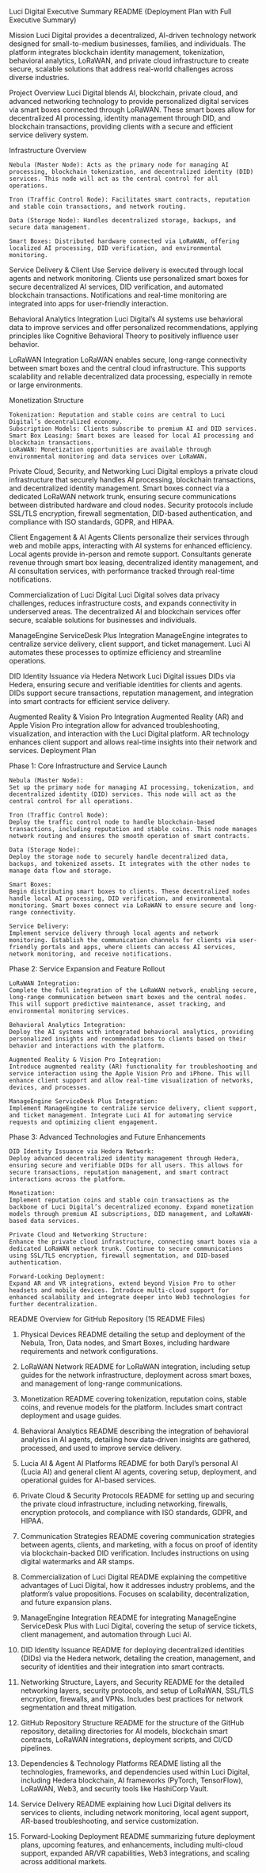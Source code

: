 Luci Digital Executive Summary README (Deployment Plan with Full Executive Summary)

Mission
Luci Digital provides a decentralized, AI-driven technology network designed for small-to-medium businesses, families, and individuals. The platform integrates blockchain identity management, tokenization, behavioral analytics, LoRaWAN, and private cloud infrastructure to create secure, scalable solutions that address real-world challenges across diverse industries.

Project Overview
Luci Digital blends AI, blockchain, private cloud, and advanced networking technology to provide personalized digital services via smart boxes connected through LoRaWAN. These smart boxes allow for decentralized AI processing, identity management through DID, and blockchain transactions, providing clients with a secure and efficient service delivery system.

Infrastructure Overview

    Nebula (Master Node): Acts as the primary node for managing AI processing, blockchain tokenization, and decentralized identity (DID) services. This node will act as the central control for all operations.

    Tron (Traffic Control Node): Facilitates smart contracts, reputation and stable coin transactions, and network routing.

    Data (Storage Node): Handles decentralized storage, backups, and secure data management.

    Smart Boxes: Distributed hardware connected via LoRaWAN, offering localized AI processing, DID verification, and environmental monitoring.

Service Delivery & Client Use
Service delivery is executed through local agents and network monitoring. Clients use personalized smart boxes for secure decentralized AI services, DID verification, and automated blockchain transactions. Notifications and real-time monitoring are integrated into apps for user-friendly interaction.

Behavioral Analytics Integration
Luci Digital’s AI systems use behavioral data to improve services and offer personalized recommendations, applying principles like Cognitive Behavioral Theory to positively influence user behavior.

LoRaWAN Integration
LoRaWAN enables secure, long-range connectivity between smart boxes and the central cloud infrastructure. This supports scalability and reliable decentralized data processing, especially in remote or large environments.

Monetization Structure

    Tokenization: Reputation and stable coins are central to Luci Digital’s decentralized economy.
    Subscription Models: Clients subscribe to premium AI and DID services.
    Smart Box Leasing: Smart boxes are leased for local AI processing and blockchain transactions.
    LoRaWAN: Monetization opportunities are available through environmental monitoring and data services over LoRaWAN.

Private Cloud, Security, and Networking
Luci Digital employs a private cloud infrastructure that securely handles AI processing, blockchain transactions, and decentralized identity management. Smart boxes connect via a dedicated LoRaWAN network trunk, ensuring secure communications between distributed hardware and cloud nodes. Security protocols include SSL/TLS encryption, firewall segmentation, DID-based authentication, and compliance with ISO standards, GDPR, and HIPAA.

Client Engagement & AI Agents
Clients personalize their services through web and mobile apps, interacting with AI systems for enhanced efficiency. Local agents provide in-person and remote support. Consultants generate revenue through smart box leasing, decentralized identity management, and AI consultation services, with performance tracked through real-time notifications.

Commercialization of Luci Digital
Luci Digital solves data privacy challenges, reduces infrastructure costs, and expands connectivity in underserved areas. The decentralized AI and blockchain services offer secure, scalable solutions for businesses and individuals.

ManageEngine ServiceDesk Plus Integration
ManageEngine integrates to centralize service delivery, client support, and ticket management. Luci AI automates these processes to optimize efficiency and streamline operations.

DID Identity Issuance via Hedera Network
Luci Digital issues DIDs via Hedera, ensuring secure and verifiable identities for clients and agents. DIDs support secure transactions, reputation management, and integration into smart contracts for efficient service delivery.

Augmented Reality & Vision Pro Integration
Augmented Reality (AR) and Apple Vision Pro integration allow for advanced troubleshooting, visualization, and interaction with the Luci Digital platform. AR technology enhances client support and allows real-time insights into their network and services.
Deployment Plan

Phase 1: Core Infrastructure and Service Launch

    Nebula (Master Node):
    Set up the primary node for managing AI processing, tokenization, and decentralized identity (DID) services. This node will act as the central control for all operations.

    Tron (Traffic Control Node):
    Deploy the traffic control node to handle blockchain-based transactions, including reputation and stable coins. This node manages network routing and ensures the smooth operation of smart contracts.

    Data (Storage Node):
    Deploy the storage node to securely handle decentralized data, backups, and tokenized assets. It integrates with the other nodes to manage data flow and storage.

    Smart Boxes:
    Begin distributing smart boxes to clients. These decentralized nodes handle local AI processing, DID verification, and environmental monitoring. Smart boxes connect via LoRaWAN to ensure secure and long-range connectivity.

    Service Delivery:
    Implement service delivery through local agents and network monitoring. Establish the communication channels for clients via user-friendly portals and apps, where clients can access AI services, network monitoring, and receive notifications.

Phase 2: Service Expansion and Feature Rollout

    LoRaWAN Integration:
    Complete the full integration of the LoRaWAN network, enabling secure, long-range communication between smart boxes and the central nodes. This will support predictive maintenance, asset tracking, and environmental monitoring services.

    Behavioral Analytics Integration:
    Deploy the AI systems with integrated behavioral analytics, providing personalized insights and recommendations to clients based on their behavior and interactions with the platform.

    Augmented Reality & Vision Pro Integration:
    Introduce augmented reality (AR) functionality for troubleshooting and service interaction using the Apple Vision Pro and iPhone. This will enhance client support and allow real-time visualization of networks, devices, and processes.

    ManageEngine ServiceDesk Plus Integration:
    Implement ManageEngine to centralize service delivery, client support, and ticket management. Integrate Luci AI for automating service requests and optimizing client engagement.

Phase 3: Advanced Technologies and Future Enhancements

    DID Identity Issuance via Hedera Network:
    Deploy advanced decentralized identity management through Hedera, ensuring secure and verifiable DIDs for all users. This allows for secure transactions, reputation management, and smart contract interactions across the platform.

    Monetization:
    Implement reputation coins and stable coin transactions as the backbone of Luci Digital’s decentralized economy. Expand monetization models through premium AI subscriptions, DID management, and LoRaWAN-based data services.

    Private Cloud and Networking Structure:
    Enhance the private cloud infrastructure, connecting smart boxes via a dedicated LoRaWAN network trunk. Continue to secure communications using SSL/TLS encryption, firewall segmentation, and DID-based authentication.

    Forward-Looking Deployment:
    Expand AR and VR integrations, extend beyond Vision Pro to other headsets and mobile devices. Introduce multi-cloud support for enhanced scalability and integrate deeper into Web3 technologies for further decentralization.

README Overview for GitHub Repository (15 README Files)

1. Physical Devices
README detailing the setup and deployment of the Nebula, Tron, Data nodes, and Smart Boxes, including hardware requirements and network configurations.

2. LoRaWAN Network
README for LoRaWAN integration, including setup guides for the network infrastructure, deployment across smart boxes, and management of long-range communications.

3. Monetization
README covering tokenization, reputation coins, stable coins, and revenue models for the platform. Includes smart contract deployment and usage guides.

4. Behavioral Analytics
README describing the integration of behavioral analytics in AI agents, detailing how data-driven insights are gathered, processed, and used to improve service delivery.

5. Lucia AI & Agent AI Platforms
README for both Daryl’s personal AI (Lucia AI) and general client AI agents, covering setup, deployment, and operational guides for AI-based services.

6. Private Cloud & Security Protocols
README for setting up and securing the private cloud infrastructure, including networking, firewalls, encryption protocols, and compliance with ISO standards, GDPR, and HIPAA.

7. Communication Strategies
README covering communication strategies between agents, clients, and marketing, with a focus on proof of identity via blockchain-backed DID verification. Includes instructions on using digital watermarks and AR stamps.

8. Commercialization of Luci Digital
README explaining the competitive advantages of Luci Digital, how it addresses industry problems, and the platform’s value propositions. Focuses on scalability, decentralization, and future expansion plans.

9. ManageEngine Integration
README for integrating ManageEngine ServiceDesk Plus with Luci Digital, covering the setup of service tickets, client management, and automation through Luci AI.

10. DID Identity Issuance
README for deploying decentralized identities (DIDs) via the Hedera network, detailing the creation, management, and security of identities and their integration into smart contracts.

11. Networking Structure, Layers, and Security
README for the detailed networking layers, security protocols, and setup of LoRaWAN, SSL/TLS encryption, firewalls, and VPNs. Includes best practices for network segmentation and threat mitigation.

12. GitHub Repository Structure
README for the structure of the GitHub repository, detailing directories for AI models, blockchain smart contracts, LoRaWAN integrations, deployment scripts, and CI/CD pipelines.

13. Dependencies & Technology Platforms
README listing all the technologies, frameworks, and dependencies used within Luci Digital, including Hedera blockchain, AI frameworks (PyTorch, TensorFlow), LoRaWAN, Web3, and security tools like HashiCorp Vault.

14. Service Delivery
README explaining how Luci Digital delivers its services to clients, including network monitoring, local agent support, AR-based troubleshooting, and service customization.

15. Forward-Looking Deployment
README summarizing future deployment plans, upcoming features, and enhancements, including multi-cloud support, expanded AR/VR capabilities, Web3 integrations, and scaling across additional markets.
